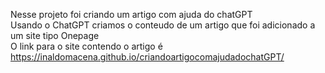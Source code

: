  Nesse projeto foi criando um artigo com ajuda do chatGPT <br>
 Usando o ChatGPT criamos o conteudo de um artigo que foi adicionado a um site tipo Onepage <br>
 O link para o site contendo o artigo é  <a href= https://inaldomacena.github.io/criandoartigocomajudadochatGPT/ >https://inaldomacena.github.io/criandoartigocomajudadochatGPT/</a>
 
